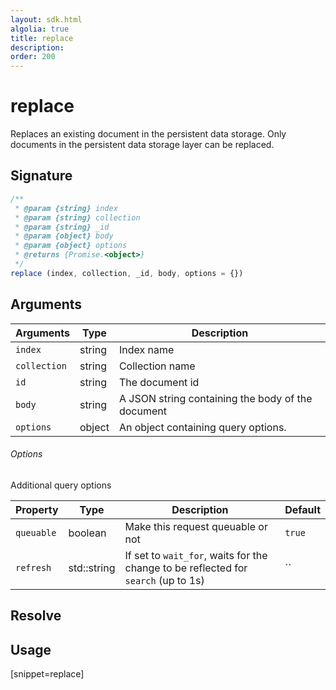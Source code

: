 ```yaml
---
layout: sdk.html
algolia: true
title: replace
description:
order: 200
---
```


# replace

Replaces an existing document in the persistent data storage.
Only documents in the persistent data storage layer can be replaced.

## Signature

```javascript
/**
 * @param {string} index
 * @param {string} collection
 * @param {string} _id
 * @param {object} body
 * @param {object} options
 * @returns {Promise.<object>}
 */
replace (index, collection, _id, body, options = {})
```

## Arguments

| Arguments | Type | Description |
| --- | --- | --- |
| `index` | string | Index name |
| `collection` | string | Collection name |
| `id` | string | The document id |
| `body` | string | A JSON string containing the body of the document |
| `options` | object | An object containing query options. |

###### Options

Additional query options

| Property   | Type    | Description                       | Default |
| ---------- | ------- | --------------------------------- | ------- |
| `queuable` | boolean | Make this request queuable or not | `true`  |
| `refresh` | std::string | If set to `wait_for`, waits for the change to be reflected for `search` (up to 1s) | `` |

## Resolve

## Usage

[snippet=replace]

